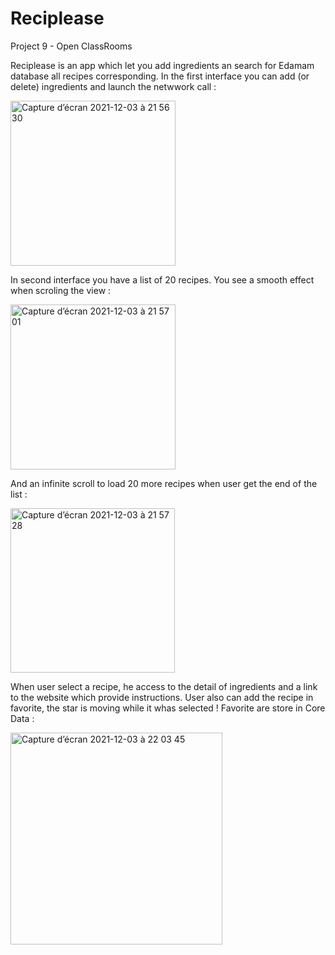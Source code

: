 # Reciplease
Project 9 - Open ClassRooms

Reciplease is an app which let you add ingredients an search for Edamam database all recipes corresponding.
In the first interface you can add (or delete) ingredients and launch the netwwork call : 

<img width="264" alt="Capture d’écran 2021-12-03 à 21 56 30" src="https://user-images.githubusercontent.com/79853433/144672234-bae89cf3-45ed-481f-9024-a59683b8e4b3.png">

In second interface you have a list of 20 recipes. You see a smooth effect when scroling the view :

<img width="264" alt="Capture d’écran 2021-12-03 à 21 57 01" src="https://user-images.githubusercontent.com/79853433/144672328-1ac5e4b8-32d0-4b89-a959-8d32cc93d601.png">

And an infinite scroll to load 20 more recipes when user get the end of the list :

<img width="263" alt="Capture d’écran 2021-12-03 à 21 57 28" src="https://user-images.githubusercontent.com/79853433/144672415-19a22429-7752-495c-ad0a-257cef47d042.png">


When user select a recipe, he access to the detail of ingredients and a link to the website which provide instructions.
User also can add the recipe in favorite, the star is moving while it whas selected ! Favorite are store in Core Data :

<img width="339" alt="Capture d’écran 2021-12-03 à 22 03 45" src="https://user-images.githubusercontent.com/79853433/144672802-553f881b-9d91-4b71-ba09-117e9a13d56e.png">

